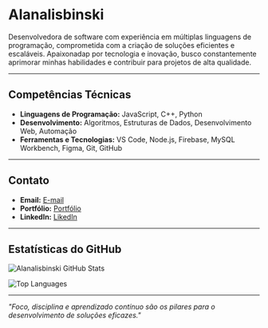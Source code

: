 # Alanalisbinski

Desenvolvedora de software com experiência em múltiplas linguagens de programação, comprometida com a criação de soluções eficientes e escaláveis. Apaixonadap por tecnologia e inovação, busco constantemente aprimorar minhas habilidades e contribuir para projetos de alta qualidade.

---

## Competências Técnicas

- **Linguagens de Programação:** JavaScript, C++, Python  
- **Desenvolvimento:** Algoritmos, Estruturas de Dados, Desenvolvimento Web, Automação  
- **Ferramentas e Tecnologias:** VS Code, Node.js, Firebase, MySQL Workbench, Figma, Git, GitHub  

---

## Contato

- **Email:** [E-mail](mailto:contato.alanalisbinski@gmail.com)  
- **Portfólio:** [Portfólio](https://alanalisbinski.github.io/Portfolio-alanalisbinski/?fbclid=PAZXh0bgNhZW0CMTEAAaecqyVcNxcRIMPDvL9VfZ-ygf1Zg9JNPmBMurF3WnVwNiSdP5hql4Qh8vZLQQ_aem_1WSyPF60XiYmoGT1IFIOCA)  
- **LinkedIn:** [LikedIn](https://www.linkedin.com/in/alana-lisbinski-869123376?utm_source=share&utm_campaign=share_via&utm_content=profile&utm_medium=android_app)  

---

## Estatísticas do GitHub

![Alanalisbinski GitHub Stats](https://github-readme-stats.vercel.app/api?username=alanalisbinski&show_icons=true&theme=radical)

![Top Languages](https://github-readme-stats.vercel.app/api/top-langs/?username=alanalisbinski&layout=compact&theme=radical)

---

*"Foco, disciplina e aprendizado contínuo são os pilares para o desenvolvimento de soluções eficazes."*
